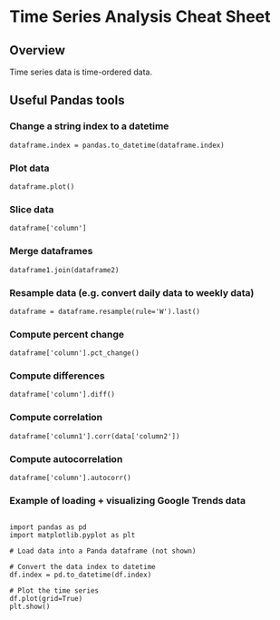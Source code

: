 
# Time Series Analysis Cheat Sheet

## Overview

Time series data is time-ordered data.

## Useful Pandas tools

### Change a string index to a datetime

`dataframe.index = pandas.to_datetime(dataframe.index)`

### Plot data

`dataframe.plot()`

### Slice data

`dataframe['column']`

### Merge dataframes

`dataframe1.join(dataframe2)`

### Resample data (e.g. convert daily data to weekly data)

`dataframe = dataframe.resample(rule='W').last()`

### Compute percent change

`dataframe['column'].pct_change()`

### Compute differences

`dataframe['column'].diff()`

### Compute correlation

`dataframe['column1'].corr(data['column2'])`

### Compute autocorrelation

`dataframe['column'].autocorr()`

### Example of loading + visualizing Google Trends data

~~~

import pandas as pd
import matplotlib.pyplot as plt

# Load data into a Panda dataframe (not shown)

# Convert the data index to datetime
df.index = pd.to_datetime(df.index)

# Plot the time series
df.plot(grid=True)
plt.show()

~~~
